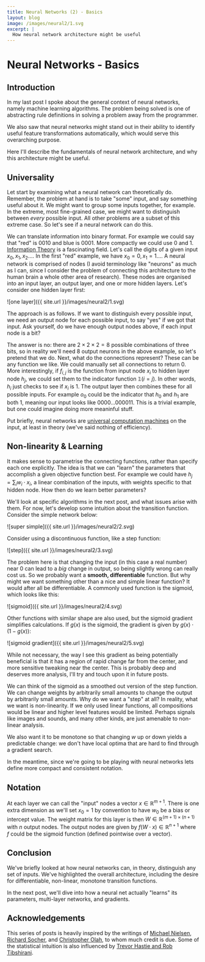 ```yaml
---
title: Neural Networks (2) - Basics
layout: blog
image: /images/neural2/1.svg
excerpt: |
  How neural network architecture might be useful
---
```



# Neural Networks - Basics


## Introduction

In my last post I spoke about the general context of neural networks,
namely machine learning algorithms. The problem being solved is one of abstracting
rule definitions in solving a problem away from the programmer.

We also saw that neural networks might stand out in their ability to identify 
useful feature transformations automatically, which would serve this overarching
purpose.

Here I'll describe the fundamentals of neural network architecture, and why 
this architecture might be useful.

## Universality

Let start by examining what a neural network can theoretically do. Remember, the problem at hand is to take "some" input, and say something useful about it. We might want to 
group some inputs together, for example. In the extreme, most fine-grained case, we might 
want to distinguish between _every_ possible input. All other problems are a subset of this extreme case. So let's see if a neural network can do this.

We can translate information into binary format. For example we could say that "red" is 
$0010$ and blue is $0001$. More compactly we could use $0$ and $1$. [Information Theory](http://en.wikipedia.org/wiki/Information_theory) is a fascinating field. Let's call the digits of a given input $x_0, x_1, x_2...$. In the first "red" example, we have $x_0=0, x_1=1...$. A neural network is comprised of nodes (I avoid terminology like "neurons" as much as I can, since I consider the problem of connecting this architecture to the human brain a whole other area of research). These nodes are organised into an input layer, an output layer, and one or more hidden layers. Let's consider one hidden layer first:

![one layer]({{ site.url }}/images/neural2/1.svg)

The approach is as follows. If we want to distinguish every possible input, we need an output node for each possible input, to say "yes" if we got that input. Ask yourself, do we have enough output nodes above, if each input node is a bit?

The answer is no: there are $2 \times 2 \times 2 = 8$ possible combinations of three bits, so in reality we'll need $8$ output neurons in the above example, so let's pretend that we do. Next, what do the connections represent? These can be any function we like. We could manually set all connections to return $0$. More interestingly, if $f_{i,j}$ is the function from input node $x_i$ to hidden layer node $h_j$, we could set them to the indicator function $\mathbb{1} (i=j)$. In other words, $h_i$ just checks to see if $x_i$ is $1$. The output layer then combines these for all possible inputs. For example $o_0$ could be the indicator that $h_0$ and $h_1$ are both $1$, meaning our input looks like $0000...000011$. This is a trivial example, but one could imagine doing more meaninful stuff.

Put briefly, neural networks are [universal computation machines](http://en.wikipedia.org/wiki/Universal_approximation_theorem) on the input, at least in theory (we've said nothing of efficiency).

## Non-linearity & Learning

It makes sense to parametrise the connecting functions, rather than specify each one explicitly. The idea is that we can "learn" the parameters that accomplish a given objective function best. For example we could have $h_j = \sum_i w_i \cdot x_i$, a linear combination of the inputs, with weights specific to that hidden node. How then do we learn better parameters?

We'll look at specific algorithms in the next post, and what issues arise with them. For now, let's develop some intuition about the transition function. Consider the simple network below:

![super simple]({{ site.url }}/images/neural2/2.svg)

<!-- If we use a linear function, we have $h_0 = w \cdot x_0$, and say $o_0 = w' \cdot h_0 = w' \cdot w \cdot x_0$ using substitution. So if we change the weight at a given input, we have a _directly proportional_ change in output, even if we have many hidden layers. If $w=1$ and we decrease it to $0.7$, we're reducing both output and weight by $30\%$.

What would be even worse would be to use a discontinuous function, for example a step function: -->

Consider using a discontinuous function, like a step function:

![step]({{ site.url }}/images/neural2/3.svg)

The problem here is that changing the input (in this case a real number) near $0$ can lead to a _big_ change in output, so being slightly wrong can really cost us. So we probably want a **smooth, differentiable** function. But why might we want something other than a nice and simple linear function? It would after all be differentiable. A commonly used function is the sigmoid, which looks like this:

![sigmoid]({{ site.url }}/images/neural2/4.svg)

Other functions with similar shape are also used, but the sigmoid gradient simplifies calculations. If $g(x)$ is the sigmoid, the gradient is given by $g(x) \cdot (1-g(x))$:

![sigmoid gradient]({{ site.url }}/images/neural2/5.svg)

While not necessary, the way I see this gradient as being potentially beneficial is that it has a region of rapid change far from the center, and more sensitive tweaking near the center. This is probably deep and deserves more analysis, I'll try and touch upon it in future posts.

We can think of the sigmoid as a smoothed out version of the step function. We can change weights by arbitrarily small amounts to change the output by arbitrarily small amounts. Why do we want a "step" at all? In reality, what we want is non-linearity. If we only used linear functions, all compositions would be linear and higher level features would be limited. Perhaps signals like images and sounds, and many other kinds, are just amenable to non-linear analysis.

We also want it to be monotone so that changing $w$ up or down yields a predictable change: we don't have local optima that are hard to find through a gradient search.

<!-- We'll look into gradient methods in the next post, and hopefully things will become a bit clearer. -->

In the meantime, since we're going to be playing with neural networks lets define more compact and consistent notation.

## Notation

At each layer we can call the "input" nodes a vector $x \in \mathbb{R}^{m+1}$. There is one extra dimension as we'll set $x_0=1$ by convention to have $w_0$ be a bias or intercept value. The weight matrix for this layer is then $W \in \mathbb{R}^{(m+1) \times (n+1)}$ with $n$ output nodes. The output nodes are given by $f(W \cdot x) \in \mathbb{R}^{n+1}$ where $f$ could be the sigmoid function (defined pointwise over a vector).

## Conclusion

We've briefly looked at how neural networks can, in theory, distinguish any set of inputs. We've highlighted the overall architecture, including the desire for differentiable, non-linear, monotone transition functions.

In the next post, we'll dive into how a neural net actually "learns" its parameters, multi-layer networks, and gradients.


## Acknowledgements

This series of posts is heavily inspired by the writings of 
[Michael Nielsen](http://neuralnetworksanddeeplearning.com/), 
[Richard Socher](http://www.socher.org/index.php/Main/HomePage), and 
[Christopher Olah](http://colah.github.io/), to whom much credit is due. Some of the 
statistical intuition is also influenced by [Trevor Hastie and Rob Tibshirani](http://www.r-bloggers.com/in-depth-introduction-to-machine-learning-in-15-hours-of-expert-videos/).